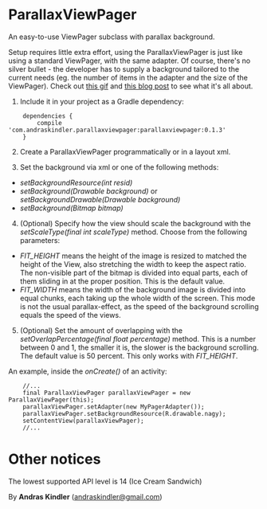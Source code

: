 ParallaxViewPager
=================

An easy-to-use ViewPager subclass with parallax background.

Setup requires little extra effort, using the ParallaxViewPager is just like using a standard ViewPager, with the same adapter. Of course, there's no silver bullet - the developer has to supply a background tailored to the current needs (eg. the number of items in the adapter and the size of the ViewPager). Check out <a href="http://howrobotswork.files.wordpress.com/2014/05/parallaxviewpager.gif" target="_blank">this gif</a> and <a href="http://howrobotswork.wordpress.com/2014/05/09/parallaxviewpager-parallax-background-effect-for-the-viewpager/" target="blank_">this blog post</a> to see what it's all about.

1. Include it in your project as a Gradle dependency:
```
    dependencies {
        compile 'com.andraskindler.parallaxviewpager:parallaxviewpager:0.1.3'
    }
```
2. Create a ParallaxViewPager programmatically or in a layout xml.

3. Set the background via xml or one of the following methods:
  * *setBackgroundResource(int resid)*
  * *setBackground(Drawable background)* or *setBackgroundDrawable(Drawable background)*
  * *setBackground(Bitmap bitmap)*

4. (Optional) Specify how the view should scale the background with the *setScaleType(final int scaleType)* method. Choose from the following parameters:
  * *FIT_HEIGHT* means the height of the image is resized to matched the height of the View, also stretching the width to keep the aspect ratio. The non-visible part of the bitmap is divided into equal parts, each of them sliding in at the proper position. This is the default value.
  * *FIT_WIDTH* means the width of the background image is divided into equal chunks, each taking up the whole width of the screen. This mode is not the usual parallax-effect, as the speed of the background scrolling equals the speed of the views.

5. (Optional) Set the amount of overlapping with the *setOverlapPercentage(final float percentage)* method. This is a number between 0 and 1, the smaller it is, the slower is the background scrolling. The default value is 50 percent. This only works with *FIT_HEIGHT*.

An example, inside the *onCreate()* of an activity:

        //...
        final ParallaxViewPager parallaxViewPager = new ParallaxViewPager(this);
        parallaxViewPager.setAdapter(new MyPagerAdapter());
        parallaxViewPager.setBackgroundResource(R.drawable.nagy);
        setContentView(parallaxViewPager);
        //...

Other notices
=============

The lowest supported API level is 14 (Ice Cream Sandwich)

By **Andras Kindler** (andraskindler@gmail.com)
